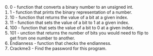 0. 0 - function that converts a binary number to an unsigned int.
1. 1 - function that prints the binary representation of a number.
2. 10 - function that returns the value of a bit at a given index.
3. 11 - function that sets the value of a bit to 1 at a given index.
4. 100 - function that sets the value of a bit to 0 at a given index.
5. 101 - unction that returns the number of bits you would need to flip to get from one number to another.
6. Endianness - function that checks the endianness.
7. Crackme3 - Find the password for this program.
